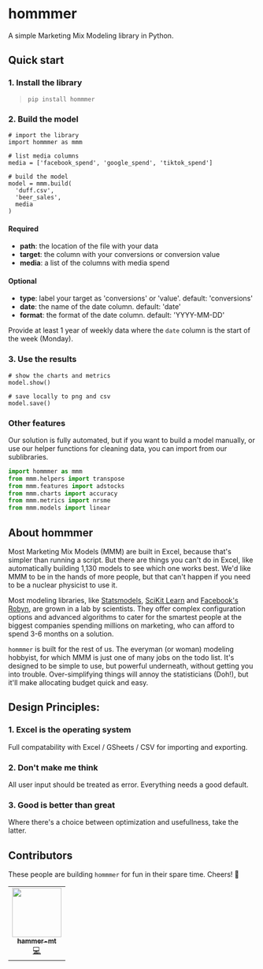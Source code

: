 # hommmer

A simple Marketing Mix Modeling library in Python.

## Quick start

### 1. Install the library

> `pip install hommmer`

### 2. Build the model

```
# import the library
import hommmer as mmm

# list media columns
media = ['facebook_spend', 'google_spend', 'tiktok_spend']

# build the model
model = mmm.build(
  'duff.csv',
  'beer_sales',
  media
)
```

#### Required

- **path**: the location of the file with your data
- **target**: the column with your conversions or conversion value
- **media**: a list of the columns with media spend

#### Optional

- **type**: label your target as 'conversions' or 'value'. default: 'conversions'
- **date**: the name of the date column. default: 'date'
- **format**: the format of the date column. default: 'YYYY-MM-DD'

Provide at least 1 year of weekly data where the `date` column is the start of the week (Monday).

### 3. Use the results

```
# show the charts and metrics
model.show()

# save locally to png and csv
model.save()
```

### Other features

Our solution is fully automated, but if you want to build a model manually, or use our helper functions for cleaning data, you can import from our sublibraries.

```python
import hommmer as mmm
from mmm.helpers import transpose
from mmm.features import adstocks
from mmm.charts import accuracy
from mmm.metrics import nrsme
from mmm.models import linear
```

## About hommmer

Most Marketing Mix Models (MMM) are built in Excel, because that's simpler than running a script. But there are things you can't do in Excel, like automatically building 1,130 models to see which one works best. We'd like MMM to be in the hands of more people, but that can't happen if you need to be a nuclear physicist to use it.

Most modeling libraries, like [Statsmodels](https://www.statsmodels.org/stable/index.html), [SciKit Learn](https://scikit-learn.org/stable/) and [Facebook's Robyn](https://facebookexperimental.github.io/Robyn/), are grown in a lab by scientists. They offer complex configuration options and advanced algorithms to cater for the smartest people at the biggest companies spending millions on marketing, who can afford to spend 3-6 months on a solution.

`hommmer` is built for the rest of us. The everyman (or woman) modeling hobbyist, for which MMM is just one of many jobs on the todo list. It's designed to be simple to use, but powerful underneath, without getting you into trouble. Over-simplifying things will annoy the statisticians (Doh!), but it'll make allocating budget quick and easy.

## Design Principles:

### 1. Excel is the operating system

Full compatability with Excel / GSheets / CSV for importing and exporting.

### 2. Don't make me think

All user input should be treated as error. Everything needs a good default.

### 3. Good is better than great

Where there's a choice between optimization and usefullness, take the latter.

## Contributors

These people are building `hommmer` for fun in their spare time. Cheers! 🍻

<!-- ALL-CONTRIBUTORS-LIST:START - Do not remove or modify this section -->
<!-- prettier-ignore-start -->
<!-- markdownlint-disable -->
<table>
  <tr>
    <td align="center"><a href="https://twitter.com/hammer_mt"><img src="https://avatars.githubusercontent.com/u/5264596?s=96&v=4" width="100px;" alt=""/><br /><sub><b>hammer-mt</b></sub></a><br /><a href="https://github.com/hammer-mt/hommmer/commits?author=hammer-mt" title="Code">💻</a></td>
    
  </tr>
</table>

<!-- markdownlint-restore -->
<!-- prettier-ignore-end -->

<!-- ALL-CONTRIBUTORS-LIST:END -->
